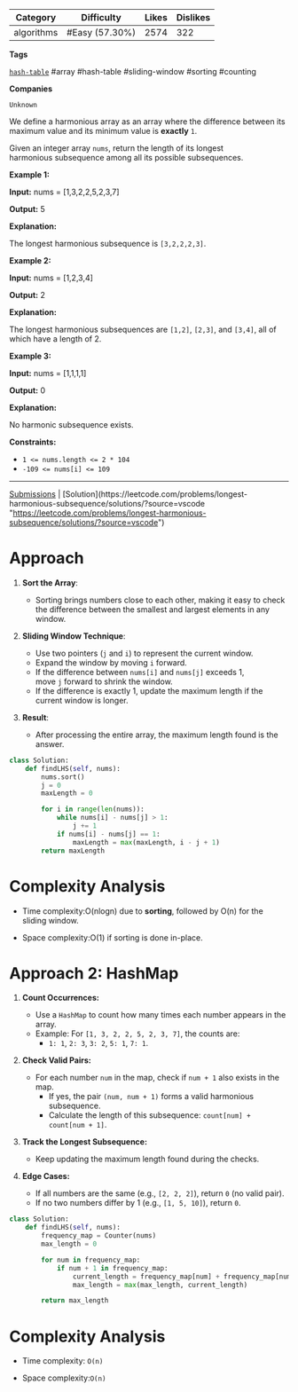 | Category   | Difficulty     | Likes | Dislikes |
| ---------- | -------------- | ----- | -------- |
| algorithms | #Easy (57.30%) | 2574  | 322      |

**Tags**

[`hash-table`](https://leetcode.com/tag/hash-table?source=vscode "https://leetcode.com/tag/hash-table?source=vscode") #array #hash-table #sliding-window #sorting  #counting 

**Companies**

`Unknown`

We define a harmonious array as an array where the difference between its maximum value and its minimum value is **exactly** `1`.

Given an integer array `nums`, return the length of its longest harmonious subsequence among all its possible subsequences.

**Example 1:**

**Input:** nums = [1,3,2,2,5,2,3,7]

**Output:** 5

**Explanation:**

The longest harmonious subsequence is `[3,2,2,2,3]`.

**Example 2:**

**Input:** nums = [1,2,3,4]

**Output:** 2

**Explanation:**

The longest harmonious subsequences are `[1,2]`, `[2,3]`, and `[3,4]`, all of which have a length of 2.

**Example 3:**

**Input:** nums = [1,1,1,1]

**Output:** 0

**Explanation:**

No harmonic subsequence exists.

**Constraints:**

- `1 <= nums.length <= 2 * 104`
- `-109 <= nums[i] <= 109`

---

[Submissions](https://leetcode.com/problems/longest-harmonious-subsequence/submissions/?source=vscode "https://leetcode.com/problems/longest-harmonious-subsequence/submissions/?source=vscode") | [Solution](https://leetcode.com/problems/longest-harmonious-subsequence/solutions/?source=vscode "https://leetcode.com/problems/longest-harmonious-subsequence/solutions/?source=vscode")


# Approach

1. **Sort the Array**:
    
    - Sorting brings numbers close to each other, making it easy to check the difference between the smallest and largest elements in any window.
2. **Sliding Window Technique**:
    
    - Use two pointers (`j` and `i`) to represent the current window.
    - Expand the window by moving `i` forward.
    - If the difference between `nums[i]` and `nums[j]` exceeds 1, move `j` forward to shrink the window.
    - If the difference is exactly 1, update the maximum length if the current window is longer.
3. **Result**:
    
    - After processing the entire array, the maximum length found is the answer.


```python
class Solution:
    def findLHS(self, nums):
        nums.sort()
        j = 0
        maxLength = 0

        for i in range(len(nums)):
            while nums[i] - nums[j] > 1:
                j += 1
            if nums[i] - nums[j] == 1:
                maxLength = max(maxLength, i - j + 1)
        return maxLength
```

# Complexity Analysis

- Time complexity:O(nlogn) due to **sorting**, followed by O(n) for the sliding window.

- Space complexity:O(1) if sorting is done in-place.


# Approach 2: HashMap

1. **Count Occurrences:**
    
    - Use a `HashMap` to count how many times each number appears in the array.
    - Example: For `[1, 3, 2, 2, 5, 2, 3, 7]`, the counts are:
        - `1: 1`, `2: 3`, `3: 2`, `5: 1`, `7: 1`.
2. **Check Valid Pairs:**
    
    - For each number `num` in the map, check if `num + 1` also exists in the map.
        - If yes, the pair `(num, num + 1)` forms a valid harmonious subsequence.
        - Calculate the length of this subsequence: `count[num] + count[num + 1]`.
3. **Track the Longest Subsequence:**
    
    - Keep updating the maximum length found during the checks.
4. **Edge Cases:**
    
    - If all numbers are the same (e.g., `[2, 2, 2]`), return `0` (no valid pair).
    - If no two numbers differ by 1 (e.g., `[1, 5, 10]`), return `0`.


```python
class Solution:
    def findLHS(self, nums):
        frequency_map = Counter(nums)
        max_length = 0

        for num in frequency_map:
            if num + 1 in frequency_map:
                current_length = frequency_map[num] + frequency_map[num + 1]
                max_length = max(max_length, current_length)

        return max_length
```
# Complexity Analysis

- Time complexity: `O(n)`

- Space complexity:`O(n)`